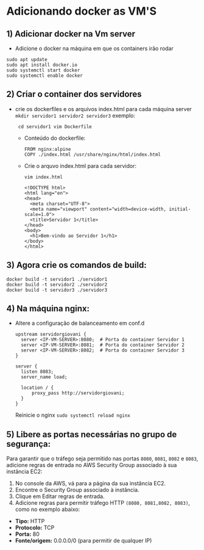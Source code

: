 # Adicionando docker as VM'S

## 1) Adicionar docker na Vm server
- Adicione o docker na máquina em que os containers irão rodar

```
sudo apt update
sudo apt install docker.io
sudo systemctl start docker
sudo systemctl enable docker
```

## 2) Criar o container dos servidores 
- crie os dockerfiles e os arquivos index.html para cada máquina server
  ``` mkdir servidor1 servidor2 servidor3 ```
  exemplo:
  
  ```
   cd servidor1 vim Dockerfile
   ```
  - Conteúdo do dockerfile:
    ```
    FROM nginx:alpine
    COPY ./index.html /usr/share/nginx/html/index.html
    ```
  - Crie o arquvo index.html para cada servidor:
    
    ```
    vim index.html
    ```
    
    ```
    <!DOCTYPE html>
    <html lang="en">
    <head>
      <meta charset="UTF-8">
      <meta name="viewport" content="width=device-width, initial-scale=1.0">
      <title>Servidor 1</title>
    </head>
    <body>
      <h1>Bem-vindo ao Servidor 1</h1>
    </body>
    </html>
    ```

## 3) Agora crie os comandos de build: 
```
docker build -t servidor1 ./servidor1
docker build -t servidor2 ./servidor2
docker build -t servidor3 ./servidor3
```

## 4) Na máquina nginx:
- Altere a configuração de balanceamento em conf.d
  ```
  upstream servidorgiovani {
    server <IP-VM-SERVER>:8080;  # Porta do container Servidor 1
    server <IP-VM-SERVER>:8081;  # Porta do container Servidor 2
    server <IP-VM-SERVER>:8082;  # Porta do container Servidor 3
  }

  server {
    listen 8083;
    server_name load;

    location / {
        proxy_pass http://servidorgiovani;
    }
  }
  ```
  Reinicie o nginx ```sudo systemctl reload nginx```

## 5) Libere as portas necessárias no grupo de segurança:
Para garantir que o tráfego seja permitido nas portas ```8080```, ```8081```, ```8082``` e ```8083```, adicione regras de entrada no AWS Security Group associado à sua instância EC2:

1) No console da AWS, vá para a página da sua instância EC2.
2) Encontre o Security Group associado à instância.
3) Clique em Editar regras de entrada.
4) Adicione regras para permitir tráfego HTTP ```(8080, 8081,8082, 8083)```, como no exemplo abaixo:
- <strong>Tipo:</strong> HTTP
- <strong>Protocolo:</strong> TCP
- <strong>Porta:</strong> 80
- <strong>Fonte/origem:</strong>  0.0.0.0/0 (para permitir de qualquer IP)
